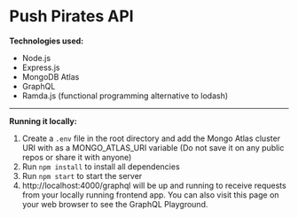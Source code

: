 # Push Pirates API



**Technologies used:**

- Node.js
- Express.js
- MongoDB Atlas
- GraphQL
- Ramda.js (functional programming alternative to lodash)

---

**Running it locally:**

1. Create a `.env` file in the root directory and add the Mongo Atlas cluster URI with as a MONGO_ATLAS_URI variable (Do not save it on any public repos or share it with anyone)
2. Run `npm install` to install all dependencies
3. Run `npm start` to start the server
4. http://localhost:4000/graphql will be up and running to receive requests from your locally running frontend app. You can also visit this page on your web browser to see the GraphQL Playground.
